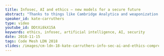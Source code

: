```yaml
---
title: Infosec, AI and ethics – new models for a secure future
abstract: "Thanks to things like Cambridge Analytica and weaponization of social media and the web we are at an interesting juncture. The intersection of infosec, AI and ethics means that we need to develop new approaches to privacy and security. This talk explores some possible futures, and provides some practical suggestions for ethical and safe computing."
speaker_id: kate-carruthers
type: video
youtube_id: DDtXi8kX15A
keywords: ethics, infosec, artificial intelligence, AI, security
date: 2018-11-15
tags: Code Mesh LDN 2018
slides: /images/cm-ldn-18-kate-carruthers-info-sec-ai-and-ethics-compressed.pdf
---
```


